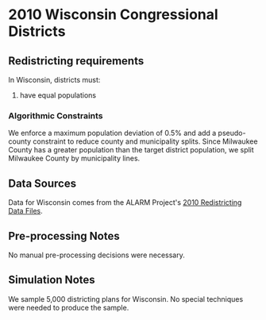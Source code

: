 # 2010 Wisconsin Congressional Districts

## Redistricting requirements
In Wisconsin, districts must:

1. have equal populations

### Algorithmic Constraints
We enforce a maximum population deviation of 0.5% and add a pseudo-county constraint to reduce county and municipality splits. Since Milwaukee County has a greater population than the target district population, we split Milwaukee County by municipality lines.

## Data Sources
Data for Wisconsin comes from the ALARM Project's [2010 Redistricting Data Files](https://alarm-redist.github.io/posts/2021-08-10-census-2020/).

## Pre-processing Notes
No manual pre-processing decisions were necessary.

## Simulation Notes
We sample 5,000 districting plans for Wisconsin.
No special techniques were needed to produce the sample.
